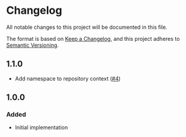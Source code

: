 # Changelog
All notable changes to this project will be documented in this file.

The format is based on [Keep a Changelog](https://keepachangelog.com/en/1.0.0/),
and this project adheres to [Semantic Versioning](https://semver.org/spec/v2.0.0.html).

## 1.1.0
- Add namespace to repository context ([#4](https://github.com/scm-manager/scm-el-plugin/pull/4))

## 1.0.0
### Added
- Initial implementation
